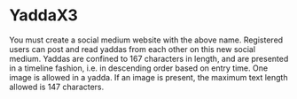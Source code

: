 # YaddaX3
You must create a social medium website with the above name. Registered users can post and read yaddas from each other on this new social medium. Yaddas are confined to 167 characters in length, and are presented in a timeline fashion, i.e. in descending order based on entry time. One image is allowed in a yadda. If an image is present, the maximum text length allowed is 147 characters.
